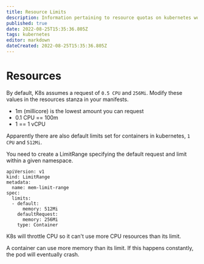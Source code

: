 ```yaml
---
title: Resource Limits
description: Information pertaining to resource quotas on kubernetes workloads. 
published: true
date: 2022-08-25T15:35:36.805Z
tags: kubernetes
editor: markdown
dateCreated: 2022-08-25T15:35:36.805Z
---
```


# Resources

By default, K8s assumes a request of `0.5 CPU` and `256Mi`. Modify these values in the resources stanza in your manifests. 

- 1m (millicore) is the lowest amount you can request
- 0.1 CPU == 100m
- 1 == 1 vCPU

Apparently there are also default limits set for containers in kubernetes, `1 CPU` and `512Mi`. 

You need to create a LimitRange specifying the default request and limit within a given namespace. 

```
apiVersion: v1
kind: LimitRange
metadata:
  name: mem-limit-range
spec:
  limits:
  - default:
      memory: 512Mi
    defaultRequest:
      memory: 256Mi
    type: Container
```

K8s will throttle CPU so it can't use more CPU resources than its limit.  

A container can use more memory than its limit. If this happens constantly, the pod will eventually crash. 